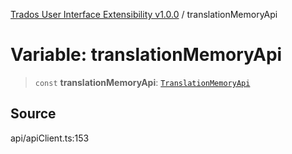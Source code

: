 [Trados User Interface Extensibility v1.0.0](../wiki/globals) / translationMemoryApi

# Variable: translationMemoryApi

> `const` **translationMemoryApi**: [`TranslationMemoryApi`](../wiki/Class.TranslationMemoryApi)

## Source

api/apiClient.ts:153
